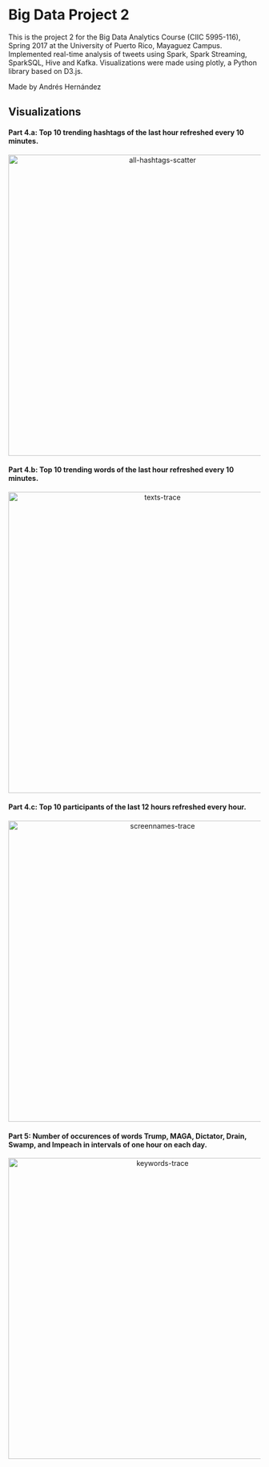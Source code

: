 # Big Data Project 2
This is the project 2 for the Big Data Analytics Course (CIIC 5995-116), Spring 2017 at the University of Puerto Rico, Mayaguez Campus. Implemented real-time analysis of tweets using Spark, Spark Streaming, SparkSQL, Hive and Kafka. Visualizations were made using plotly, a Python library based on D3.js.

Made by Andrés Hernández

## Visualizations  

#### Part 4.a: Top 10 trending hashtags of the last hour refreshed every 10 minutes.
<div>
    <a href="https://plot.ly/~andresher/10/?share_key=hLnQy9Dv8IaGQAVCQBxkbX" target="_blank" title="all-hashtags-scatter" style="display: block; text-align: center;"><img src="https://plot.ly/~andresher/10.png?share_key=hLnQy9Dv8IaGQAVCQBxkbX" alt="all-hashtags-scatter" style="max-width: 100%;width: 600px;"  width="600" onerror="this.onerror=null;this.src='https://plot.ly/404.png';" /></a>
    <script data-plotly="andresher:10" sharekey-plotly="hLnQy9Dv8IaGQAVCQBxkbX" src="https://plot.ly/embed.js" async></script>
</div>

#### Part 4.b: Top 10 trending words of the last hour refreshed every 10 minutes.
<div>
    <a href="https://plot.ly/~andresher/6/?share_key=wbsWhxY3LhuSx5uVd1A8Ki" target="_blank" title="texts-trace" style="display: block; text-align: center;"><img src="https://plot.ly/~andresher/6.png?share_key=wbsWhxY3LhuSx5uVd1A8Ki" alt="texts-trace" style="max-width: 100%;width: 600px;"  width="600" onerror="this.onerror=null;this.src='https://plot.ly/404.png';" /></a>
    <script data-plotly="andresher:6" sharekey-plotly="wbsWhxY3LhuSx5uVd1A8Ki" src="https://plot.ly/embed.js" async></script>
</div>

#### Part 4.c: Top 10 participants of the last 12 hours refreshed every hour.
<div>
    <a href="https://plot.ly/~andresher/8/?share_key=HXXv0AqgcyjQcgH7PZtP5X" target="_blank" title="screennames-trace" style="display: block; text-align: center;"><img src="https://plot.ly/~andresher/8.png?share_key=HXXv0AqgcyjQcgH7PZtP5X" alt="screennames-trace" style="max-width: 100%;width: 600px;"  width="600" onerror="this.onerror=null;this.src='https://plot.ly/404.png';" /></a>
    <script data-plotly="andresher:8" sharekey-plotly="HXXv0AqgcyjQcgH7PZtP5X" src="https://plot.ly/embed.js" async></script>
</div>

#### Part 5: Number of occurences of words Trump, MAGA, Dictator, Drain, Swamp, and Impeach in intervals of one hour on each day.
<div>
    <a href="https://plot.ly/~andresher/4/?share_key=XbFjro3vhVRG1nTDbjGir7" target="_blank" title="keywords-trace" style="display: block; text-align: center;"><img src="https://plot.ly/~andresher/4.png?share_key=XbFjro3vhVRG1nTDbjGir7" alt="keywords-trace" style="max-width: 100%;width: 600px;"  width="600" onerror="this.onerror=null;this.src='https://plot.ly/404.png';" /></a>
    <script data-plotly="andresher:4" sharekey-plotly="XbFjro3vhVRG1nTDbjGir7" src="https://plot.ly/embed.js" async></script>
</div>


